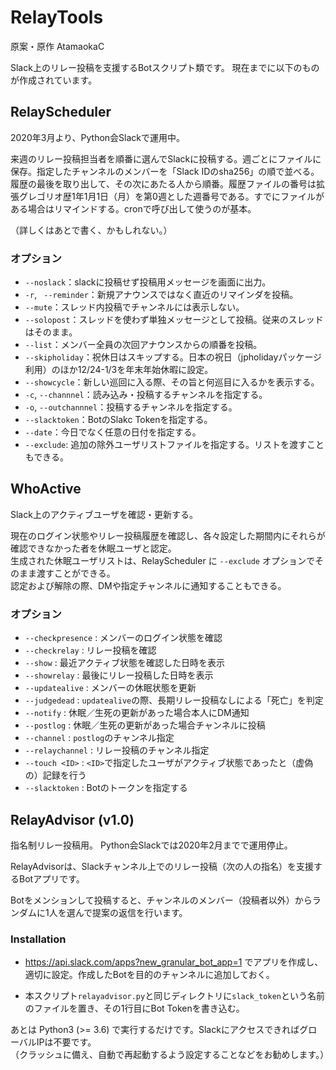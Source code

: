 # RelayTools

原案・原作 AtamaokaC

Slack上のリレー投稿を支援するBotスクリプト類です。
現在までに以下のものが作成されています。

## RelayScheduler

2020年3月より、Python会Slackで運用中。

来週のリレー投稿担当者を順番に選んでSlackに投稿する。週ごとにファイルに保存。指定したチャンネルのメンバーを「Slack IDのsha256」の順で並べる。履歴の最後を取り出して、その次にあたる人から順番。履歴ファイルの番号は拡張グレゴリオ歴1年1月1日（月）を第0週とした週番号である。すでにファイルがある場合はリマインドする。cronで呼び出して使うのが基本。

（詳しくはあとで書く、かもしれない。）

### オプション

- `--noslack`：slackに投稿せず投稿用メッセージを画面に出力。
- `-r`, ` --reminder`：新規アナウンスではなく直近のリマインダを投稿。
- `--mute`：スレッド内投稿でチャンネルには表示しない。
- `--solopost`：スレッドを使わず単独メッセージとして投稿。従来のスレッドはそのまま。
- `--list`：メンバー全員の次回アナウンスからの順番を投稿。
- `--skipholiday`：祝休日はスキップする。日本の祝日（jpholidayパッケージ利用）のほか12/24-1/3を年末年始休暇に設定。
- `--showcycle`：新しい巡回に入る際、その旨と何巡目に入るかを表示する。
- `-c`, `--channnel`：読み込み・投稿するチャンネルを指定する。
- `-o`, `--outchannnel`：投稿するチャンネルを指定する。
- `--slacktoken`：BotのSlakc Tokenを指定する。
- `--date`：今日でなく任意の日付を指定する。
- `--exclude`: 追加の除外ユーザリストファイルを指定する。リストを渡すこともできる。


## WhoActive

Slack上のアクティブユーザを確認・更新する。

現在のログイン状態やリレー投稿履歴を確認し、各々設定した期間内にそれらが確認できなかった者を休眠ユーザと認定。  
生成された休眠ユーザリストは、RelayScheduler に `--exclude` オプションでそのまま渡すことができる。  
認定および解除の際、DMや指定チャンネルに通知することもできる。

### オプション

- `--checkpresence` : メンバーのログイン状態を確認
- `--checkrelay` : リレー投稿を確認
- `--show` : 最近アクティブ状態を確認した日時を表示
- `--showrelay` : 最後にリレー投稿した日時を表示
- `--updatealive` : メンバーの休眠状態を更新
- `--judgedead` : `updatealive`の際、長期リレー投稿なしによる「死亡」を判定
- `--notify` : 休眠／生死の更新があった場合本人にDM通知
- `--postlog` : 休眠／生死の更新があった場合チャンネルに投稿
- `--channel` : `postlog`のチャンネル指定
- `--relaychannel` : リレー投稿のチャンネル指定
- `--touch <ID>` : `<ID>`で指定したユーザがアクティブ状態であったと（虚偽の）記録を行う
- `--slacktoken` : Botのトークンを指定する


## RelayAdvisor (v1.0)

指名制リレー投稿用。
Python会Slackでは2020年2月までで運用停止。

RelayAdvisorは、Slackチャンネル上でのリレー投稿（次の人の指名）を支援するBotアプリです。

Botをメンションして投稿すると、チャンネルのメンバー（投稿者以外）からランダムに1人を選んで提案の返信を行います。

### Installation

- https://api.slack.com/apps?new_granular_bot_app=1 でアプリを作成し、適切に設定。作成したBotを目的のチャンネルに追加しておく。

- 本スクリプト`relayadvisor.py`と同じディレクトリに`slack_token`という名前のファイルを置き、その1行目にBot Tokenを書き込む。

あとは Python3 (>= 3.6) で実行するだけです。SlackにアクセスできればグローバルIPは不要です。  
（クラッシュに備え、自動で再起動するよう設定することなどをお勧めします。）
